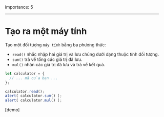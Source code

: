 importance: 5

---

# Tạo ra một máy tính

Tạo một đối tượng `máy tính` bằng ba phương thức:

- `read()` nhắc nhập hai giá trị và lưu chúng dưới dạng thuộc tính đối tượng.
- `sum()` trả về tổng các giá trị đã lưu.
- `mul()` nhân các giá trị đã lưu và trả về kết quả.

```js
let calculator = {
  // ... mã của bạn ...
};

calculator.read();
alert( calculator.sum() );
alert( calculator.mul() );
```

[demo]

